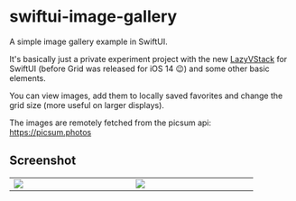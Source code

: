 # swiftui-image-gallery
A simple image gallery example in SwiftUI.

It's basically just a private experiment project with the new [LazyVStack](https://developer.apple.com/documentation/swiftui/lazyvstack) for SwiftUI (before Grid was released for iOS 14 😉) and some other basic elements. 

You can view images, add them to locally saved favorites and change the grid size (more useful on larger displays). 

The images are remotely fetched from the picsum api: https://picsum.photos

## Screenshot
<table border="0">
  <tr>
    <td valign="top" width="200">
      <img src="http://cdn.seriousmonkey.de/github/sanzaru/ImageGallery/IMG_0125.PNG">
    </td>
    <td valign="top" width="200">
      <img src="http://cdn.seriousmonkey.de/github/sanzaru/ImageGallery/Demo.gif">
    </td>
  </tr>
</table>
